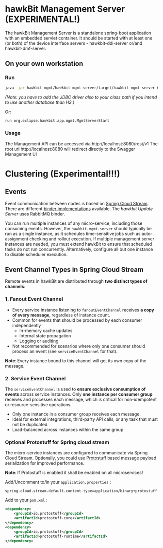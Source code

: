 # hawkBit Management Server (EXPERIMENTAL!)

The hawkBit Management Server is a standalone spring-boot application with an embedded servlet container. It should be
started with at least one (or both) of the device interface servers - hawkbit-ddi-server or/and hawkbit-dmf-server.

## On your own workstation

### Run

```bash
java -jar hawkbit-mgmt/hawkbit-mgmt-server/target/hawkbit-mgmt-server-0-SNAPSHOT.jar
```

_(Note: you have to add the JDBC driver also to your class path if you intend to use another database than H2.)_

Or:

```bash
run org.eclipse.hawkbit.app.mgmt.MgmtServerStart
```

### Usage

The Management API can be accessed via http://localhost:8080/rest/v1
The root url http://localhost:8080 will redirect directly to the Swagger Management UI

# Clustering (Experimental!!!)
## Events

Event communication between nodes is based on  [Spring Cloud Stream](http://docs.spring.io/spring-cloud-stream/docs/current/reference/htmlsingle/).
There are different [binder implementations](http://docs.spring.io/spring-cloud-stream/docs/current/reference/htmlsingle/#_binders)
available. The _hawkbit Update Server_ uses RabbitMQ binder.

You can run multiple instances of any micro-service, including those consuming events.
However, the `hawkbit-mgmt-server` should typically be run as a single instance, as it schedules time-sensitive jobs such as auto-assignment checking and rollout execution.
If multiple management server instances are needed, you must extend hawkBit to ensure that scheduled tasks do not run concurrently.
Alternatively, configure all but one instance to disable scheduler execution.

## Event Channel Types in Spring Cloud Stream

Remote events in hawkBit are distributed through **two distinct types of channels**:

### 1. Fanout Event Channel

- Every service instance listening to `fanoutEventChannel` receives **a copy of every message**, regardless of instance count.
- Common for events that should be processed by each consumer independently
  - In-memory cache updates
  - Internal state propagation
  - Logging or auditing
- Not recommended for scenarios where only one consumer should process an event (see `serviceEventChannel` for that).

**Note**: Every instance bound to this channel will get its own copy of the message.

### 2. Service Event Channel

The `serviceEventChannel` is used to **ensure exclusive consumption of events** across service instances.
Only **one instance per consumer group** receives and processes each message, which is critical for non-idempotent or resource-sensitive operations.

- Only one instance in a consumer group receives each message.
- Ideal for external integrations, third-party API calls, or any task that must not be duplicated.
- Load-balanced across instances within the same group.


### Optional Protostuff for Spring cloud stream

The micro-service instances are configured to communicate via Spring Cloud Stream. Optionally, you could
use [Protostuff](https://github.com/protostuff/protostuff) based message payload serialization for improved performance.

**Note**: If Protostuff is enabled it shall be enabled on all microservices!

Add/Uncomment to/in your `application.properties` :

```properties
spring.cloud.stream.default.content-type=application/binary+protostuff
```

Add to your `pom.xml` :

```xml
<dependency>
    <groupId>io.protostuff</groupId>
    <artifactId>protostuff-core</artifactId>
</dependency>
<dependency>
    <groupId>io.protostuff</groupId>
    <artifactId>protostuff-runtime</artifactId>
</dependency>
```
